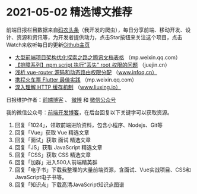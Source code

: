 # 2021-05-02 精选博文推荐

前端日报栏目数据来自[码农头条](https://toutiao.qdkfweb.cn/)（我开发的爬虫），每日分享前端、移动开发、设计、资源和资讯等，为开发者提供动力，点击Star按钮来关注这个项目，点击Watch来收听每日的更新[Github主页](https://github.com/kujian/frontendDaily)
* [大型前端项目架构优化探索之路之腾讯文档表格](https://mp.weixin.qq.com/s/4eBQHojRa-YhVzdbUm7kAg) （mp.weixin.qq.com）
* [【排障系列】npm script 执行”丢失“ root 权限的问题](https://juejin.cn/post/6957344500310081544) （juejin.cn）
* [浅析 vue-router 源码和动态路由权限分配](https://www.infoq.cn/article/LMwYl4wGYjitWpHrYrrb) （www.infoq.cn）
* [携程火车票 Flutter 最佳实践](https://mp.weixin.qq.com/s/VP6WEQkEel3W4tdo3ThYDw) （mp.weixin.qq.com）
* [深入理解 HTTP 缓存机制](https://www.liuxing.io/blog/http-cache/) （www.liuxing.io）

日报维护作者：[前端博客](https://qdkfweb.cn/) 、 [微博](http://weibo.com/kujian) 和 [微信公众号](https://open.weixin.qq.com/qr/code?username=caibaojian_com)

我的微信公众号：[前端开发博客](https://open.weixin.qq.com/qr/code?username=caibaojian_com)，在后台回复以下关键字可以获取资源。

1. 回复「1024」，领取前端进阶资料，包含小程序、Nodejs、Git等
2. 回复「Vue」获取 Vue 精选文章
3. 回复「面试」获取 面试 精选文章
4. 回复「JS」获取 JavaScript 精选文章
5. 回复「CSS」获取 CSS 精选文章
6. 回复「加群」进入500人前端精英群
7. 回复「电子书」下载我整理的大量前端资源，含面试、Vue实战项目、CSS和JavaScript电子书等。
8. 回复「知识点」下载高清JavaScript知识点图谱
